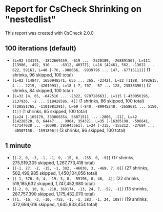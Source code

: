 # Report for CsCheck Shrinking on "nestedlist"

This report was created with CsCheck 2.0.0

## 100 iterations (default)

* ``[L=92 [34175, -1822669459, -619 ... -2520189, -26889156], L=111 [13986, -492, 910 ... -6912, 40377], L=16 [42461, 562, -13022 ... 622, 5916], L=40 [-76, -908666, -9939796 ... 147, -67715111]]`` (1 shrinks, 96 skipped, 100 total)
* ``[L=82 [14847, 1650948571, 655 ... 365, -2342], L=22 [1188, 1492615, 4 ... 2219, -4201993], L=18 [-7, 707, -57 ... 128, 23538390]]`` (2 shrinks, 84 skipped, 100 total)
* ``[L=32 [4, 65, -642516 ... -2322, 970728663], L=115 [-430956196, 2137936, -2 ... 518428596, 4]]`` (1 shrinks, 86 skipped, 100 total)
* ``[[20551765, -1101981291], L=69 [-840, -89945248, -2658681 ... 5150, 11]]`` (1 shrinks, 95 skipped, 100 total)
* ``[L=24 [-109170, 333008354, 56871511 ... -2806, -21], L=42 [14228520, 0, 64447 ... 9964, 35432], L=35 [-16305198, -596641, 417147028 ... -16098, 295943561], L=24 [-315, -155212, -27684 ... -40507158, -1591896]]`` (3 shrinks, 96 skipped, 100 total)

## 1 minute

* ``[[-2, 0, -3, -1, -1, 9, -15, 6, -255, 0, -9]]`` (17 shrinks, 275,519,305 skipped, 1,267,773,418 total)
* ``[[-1, 27, -2, -15, -1, 382, -46030, 3, -469, 7, 0]]`` (27 shrinks, 502,499,985 skipped, 1,450,104,056 total)
* ``[[-1, 576, 0, 4, -19, 3, 0, -59196, 0, 46, -4]]`` (22 shrinks, 519,185,632 skipped, 1,747,452,680 total)
* ``[[-2, 0, 10, 0, -210, 369174, -13, 24, 7, -52, -1]]`` (13 shrinks, 287,757,390 skipped, 1,175,432,070 total)
* ``[[1, -16, -3, -10, -755, -1, -1, 383, -1, 24, 108]]`` (19 shrinks, 472,694,616 skipped, 1,645,833,454 total)
